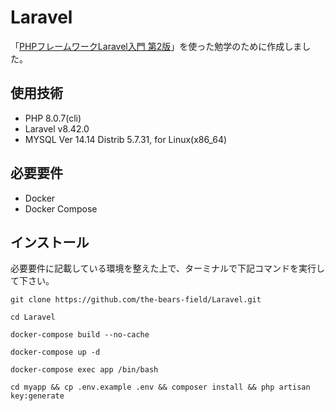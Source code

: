# Laravel

「[PHPフレームワークLaravel入門 第2版](https://www.amazon.co.jp/dp/4798060992/)」を使った勉学のために作成しました。

## 使用技術
- PHP 8.0.7(cli)
- Laravel v8.42.0
- MYSQL Ver 14.14 Distrib 5.7.31, for Linux(x86_64)

## 必要要件

- Docker
- Docker Compose

## インストール
必要要件に記載している環境を整えた上で、ターミナルで下記コマンドを実行して下さい。

```
git clone https://github.com/the-bears-field/Laravel.git
```
```
cd Laravel
```
```
docker-compose build --no-cache
```
```
docker-compose up -d
```
```
docker-compose exec app /bin/bash
```
```
cd myapp && cp .env.example .env && composer install && php artisan key:generate
